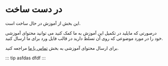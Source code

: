 # در دست ساخت 
این بخش از آموزش در حال ساخت است.

درصورتی که مایلید در تکمیل این آموزش به ما کمک کنید می توانید محتوای آموزشی خود را در مورد موضوعی که روی آن تسلط دارید در قالب فایل ورد برای ما ارسال کنید.

برای ارسال محتوای آموزشی به بخش [تماس با ما](contact-us.md) مراجعه کنید. 

::: tip
asfdas dfdf
:::
